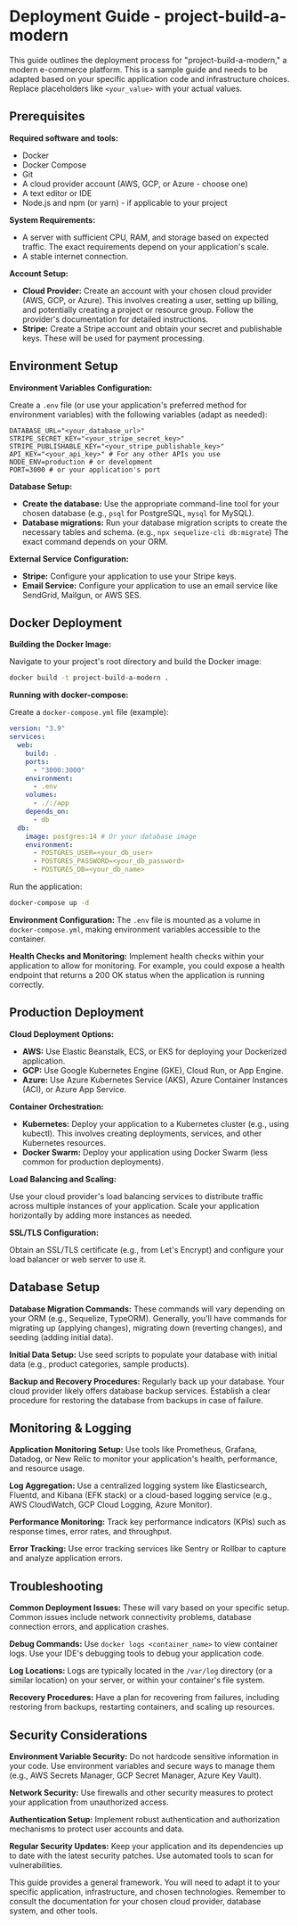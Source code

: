 # Deployment Guide - project-build-a-modern

This guide outlines the deployment process for "project-build-a-modern," a modern e-commerce platform.  This is a sample guide and needs to be adapted based on your specific application code and infrastructure choices.  Replace placeholders like `<your_value>` with your actual values.

## Prerequisites

**Required software and tools:**

* Docker
* Docker Compose
* Git
* A cloud provider account (AWS, GCP, or Azure - choose one)
* A text editor or IDE
* Node.js and npm (or yarn) - if applicable to your project

**System Requirements:**

* A server with sufficient CPU, RAM, and storage based on expected traffic.  The exact requirements depend on your application's scale.
* A stable internet connection.

**Account Setup:**

* **Cloud Provider:** Create an account with your chosen cloud provider (AWS, GCP, or Azure).  This involves creating a user, setting up billing, and potentially creating a project or resource group.  Follow the provider's documentation for detailed instructions.
* **Stripe:** Create a Stripe account and obtain your secret and publishable keys. These will be used for payment processing.


## Environment Setup

**Environment Variables Configuration:**

Create a `.env` file (or use your application's preferred method for environment variables) with the following variables (adapt as needed):

```
DATABASE_URL="<your_database_url>"
STRIPE_SECRET_KEY="<your_stripe_secret_key>"
STRIPE_PUBLISHABLE_KEY="<your_stripe_publishable_key>"
API_KEY="<your_api_key>" # For any other APIs you use
NODE_ENV=production # or development
PORT=3000 # or your application's port
```

**Database Setup:**

* **Create the database:** Use the appropriate command-line tool for your chosen database (e.g., `psql` for PostgreSQL, `mysql` for MySQL).
* **Database migrations:**  Run your database migration scripts to create the necessary tables and schema.  (e.g., `npx sequelize-cli db:migrate`)  The exact command depends on your ORM.


**External Service Configuration:**

* **Stripe:** Configure your application to use your Stripe keys.
* **Email Service:** Configure your application to use an email service like SendGrid, Mailgun, or AWS SES.

## Docker Deployment

**Building the Docker Image:**

Navigate to your project's root directory and build the Docker image:

```bash
docker build -t project-build-a-modern .
```

**Running with docker-compose:**

Create a `docker-compose.yml` file (example):

```yaml
version: "3.9"
services:
  web:
    build: .
    ports:
      - "3000:3000"
    environment:
      - .env
    volumes:
      - ./:/app
    depends_on:
      - db
  db:
    image: postgres:14 # Or your database image
    environment:
      - POSTGRES_USER=<your_db_user>
      - POSTGRES_PASSWORD=<your_db_password>
      - POSTGRES_DB=<your_db_name>
```

Run the application:

```bash
docker-compose up -d
```

**Environment Configuration:**  The `.env` file is mounted as a volume in `docker-compose.yml`, making environment variables accessible to the container.

**Health Checks and Monitoring:**  Implement health checks within your application to allow for monitoring.  For example, you could expose a health endpoint that returns a 200 OK status when the application is running correctly.


## Production Deployment

**Cloud Deployment Options:**

* **AWS:** Use Elastic Beanstalk, ECS, or EKS for deploying your Dockerized application.
* **GCP:** Use Google Kubernetes Engine (GKE), Cloud Run, or App Engine.
* **Azure:** Use Azure Kubernetes Service (AKS), Azure Container Instances (ACI), or Azure App Service.

**Container Orchestration:**

* **Kubernetes:** Deploy your application to a Kubernetes cluster (e.g., using kubectl).  This involves creating deployments, services, and other Kubernetes resources.
* **Docker Swarm:**  Deploy your application using Docker Swarm (less common for production deployments).

**Load Balancing and Scaling:**

Use your cloud provider's load balancing services to distribute traffic across multiple instances of your application.  Scale your application horizontally by adding more instances as needed.

**SSL/TLS Configuration:**

Obtain an SSL/TLS certificate (e.g., from Let's Encrypt) and configure your load balancer or web server to use it.


## Database Setup

**Database Migration Commands:**  These commands will vary depending on your ORM (e.g., Sequelize, TypeORM).  Generally, you'll have commands for migrating up (applying changes), migrating down (reverting changes), and seeding (adding initial data).

**Initial Data Setup:** Use seed scripts to populate your database with initial data (e.g., product categories, sample products).

**Backup and Recovery Procedures:**  Regularly back up your database.  Your cloud provider likely offers database backup services.  Establish a clear procedure for restoring the database from backups in case of failure.


## Monitoring & Logging

**Application Monitoring Setup:**  Use tools like Prometheus, Grafana, Datadog, or New Relic to monitor your application's health, performance, and resource usage.

**Log Aggregation:** Use a centralized logging system like Elasticsearch, Fluentd, and Kibana (EFK stack) or a cloud-based logging service (e.g., AWS CloudWatch, GCP Cloud Logging, Azure Monitor).

**Performance Monitoring:** Track key performance indicators (KPIs) such as response times, error rates, and throughput.

**Error Tracking:** Use error tracking services like Sentry or Rollbar to capture and analyze application errors.


## Troubleshooting

**Common Deployment Issues:**  These will vary based on your specific setup.  Common issues include network connectivity problems, database connection errors, and application crashes.

**Debug Commands:** Use `docker logs <container_name>` to view container logs.  Use your IDE's debugging tools to debug your application code.

**Log Locations:** Logs are typically located in the `/var/log` directory (or a similar location) on your server, or within your container's file system.

**Recovery Procedures:**  Have a plan for recovering from failures, including restoring from backups, restarting containers, and scaling up resources.


## Security Considerations

**Environment Variable Security:**  Do not hardcode sensitive information in your code.  Use environment variables and secure ways to manage them (e.g., AWS Secrets Manager, GCP Secret Manager, Azure Key Vault).

**Network Security:**  Use firewalls and other security measures to protect your application from unauthorized access.

**Authentication Setup:** Implement robust authentication and authorization mechanisms to protect user accounts and data.

**Regular Security Updates:**  Keep your application and its dependencies up to date with the latest security patches.  Use automated tools to scan for vulnerabilities.


This guide provides a general framework.  You will need to adapt it to your specific application, infrastructure, and chosen technologies.  Remember to consult the documentation for your chosen cloud provider, database system, and other tools.
